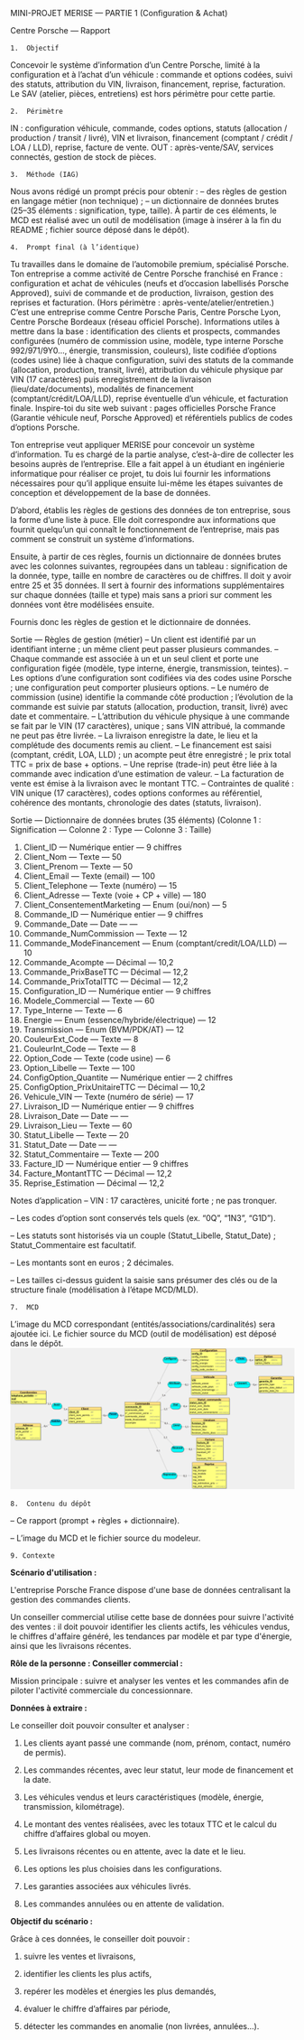 MINI-PROJET MERISE — PARTIE 1 (Configuration & Achat)

Centre Porsche — Rapport

	1.	Objectif
Concevoir le système d’information d’un Centre Porsche, limité à la configuration et à l’achat d’un véhicule : commande et options codées, suivi des statuts, attribution du VIN, livraison, financement, reprise, facturation. Le SAV (atelier, pièces, entretiens) est hors périmètre pour cette partie.

	2.	Périmètre
IN : configuration véhicule, commande, codes options, statuts (allocation / production / transit / livré), VIN et livraison, financement (comptant / crédit / LOA / LLD), reprise, facture de vente.
OUT : après-vente/SAV, services connectés, gestion de stock de pièces.

	3.	Méthode (IAG)
Nous avons rédigé un prompt précis pour obtenir :
– des règles de gestion en langage métier (non technique) ;
– un dictionnaire de données brutes (25–35 éléments : signification, type, taille).
À partir de ces éléments, le MCD est réalisé avec un outil de modélisation (image à insérer à la fin du README ; fichier source déposé dans le dépôt).

	4.	Prompt final (à l’identique)
Tu travailles dans le domaine de l’automobile premium, spécialisé Porsche.
Ton entreprise a comme activité de Centre Porsche franchisé en France : configuration et achat de véhicules (neufs et d’occasion labellisés Porsche Approved), suivi de commande et de production, livraison, gestion des reprises et facturation. (Hors périmètre : après-vente/atelier/entretien.)
C’est une entreprise comme Centre Porsche Paris, Centre Porsche Lyon, Centre Porsche Bordeaux (réseau officiel Porsche).
Informations utiles à mettre dans la base : identification des clients et prospects, commandes configurées (numéro de commission usine, modèle, type interne Porsche 992/971/9Y0…, énergie, transmission, couleurs), liste codifiée d’options (codes usine) liée à chaque configuration, suivi des statuts de la commande (allocation, production, transit, livré), attribution du véhicule physique par VIN (17 caractères) puis enregistrement de la livraison (lieu/date/documents), modalités de financement (comptant/crédit/LOA/LLD), reprise éventuelle d’un véhicule, et facturation finale.
Inspire-toi du site web suivant : pages officielles Porsche France (Garantie véhicule neuf, Porsche Approved) et référentiels publics de codes d’options Porsche.

Ton entreprise veut appliquer MERISE pour concevoir un système d’information. Tu es chargé de la partie analyse, c’est-à-dire de collecter les besoins auprès de l’entreprise. Elle a fait appel à un étudiant en ingénierie informatique pour réaliser ce projet, tu dois lui fournir les informations nécessaires pour qu’il applique ensuite lui-même les étapes suivantes de conception et développement de la base de données.

D’abord, établis les règles de gestions des données de ton entreprise, sous la forme d’une liste à puce. Elle doit correspondre aux informations que fournit quelqu’un qui connaît le fonctionnement de l’entreprise, mais pas comment se construit un système d’informations.

Ensuite, à partir de ces règles, fournis un dictionnaire de données brutes avec les colonnes suivantes, regroupées dans un tableau : signification de la donnée, type, taille en nombre de caractères ou de chiffres. Il doit y avoir entre 25 et 35 données. Il sert à fournir des informations supplémentaires sur chaque données (taille et type) mais sans a priori sur comment les données vont être modélisées ensuite.

Fournis donc les règles de gestion et le dictionnaire de données.

Sortie — Règles de gestion (métier)
– Un client est identifié par un identifiant interne ; un même client peut passer plusieurs commandes.
– Chaque commande est associée à un et un seul client et porte une configuration figée (modèle, type interne, énergie, transmission, teintes).
– Les options d’une configuration sont codifiées via des codes usine Porsche ; une configuration peut comporter plusieurs options.
– Le numéro de commission (usine) identifie la commande côté production ; l’évolution de la commande est suivie par statuts (allocation, production, transit, livré) avec date et commentaire.
– L’attribution du véhicule physique à une commande se fait par le VIN (17 caractères), unique ; sans VIN attribué, la commande ne peut pas être livrée.
– La livraison enregistre la date, le lieu et la complétude des documents remis au client.
– Le financement est saisi (comptant, crédit, LOA, LLD) ; un acompte peut être enregistré ; le prix total TTC = prix de base + options.
– Une reprise (trade-in) peut être liée à la commande avec indication d’une estimation de valeur.
– La facturation de vente est émise à la livraison avec le montant TTC.
– Contraintes de qualité : VIN unique (17 caractères), codes options conformes au référentiel, cohérence des montants, chronologie des dates (statuts, livraison).

Sortie — Dictionnaire de données brutes (35 éléments)
(Colonne 1 : Signification — Colonne 2 : Type — Colonne 3 : Taille)

1.	Client_ID — Numérique entier — 9 chiffres
2.	Client_Nom — Texte — 50
3.	Client_Prenom — Texte — 50
4.	Client_Email — Texte (email) — 100
5.	Client_Telephone — Texte (numéro) — 15
6.	Client_Adresse — Texte (voie + CP + ville) — 180
7.	Client_ConsentementMarketing — Enum (oui/non) — 5
8.	Commande_ID — Numérique entier — 9 chiffres
9.	Commande_Date — Date — —
10.	Commande_NumCommission — Texte — 12
11.	Commande_ModeFinancement — Enum (comptant/credit/LOA/LLD) — 10
12.	Commande_Acompte — Décimal — 10,2
13.	Commande_PrixBaseTTC — Décimal — 12,2
14.	Commande_PrixTotalTTC — Décimal — 12,2
15.	Configuration_ID — Numérique entier — 9 chiffres
16.	Modele_Commercial — Texte — 60
17.	Type_Interne — Texte — 6
18.	Energie — Enum (essence/hybride/électrique) — 12
19.	Transmission — Enum (BVM/PDK/AT) — 12
20.	CouleurExt_Code — Texte — 8
21.	CouleurInt_Code — Texte — 8
22.	Option_Code — Texte (code usine) — 6
23.	Option_Libelle — Texte — 100
24.	ConfigOption_Quantite — Numérique entier — 2 chiffres
25.	ConfigOption_PrixUnitaireTTC — Décimal — 10,2
26.	Vehicule_VIN — Texte (numéro de série) — 17
27.	Livraison_ID — Numérique entier — 9 chiffres
28.	Livraison_Date — Date — —
29.	Livraison_Lieu — Texte — 60
30.	Statut_Libelle — Texte — 20
31.	Statut_Date — Date — —
32.	Statut_Commentaire — Texte — 200
33.	Facture_ID — Numérique entier — 9 chiffres
34.	Facture_MontantTTC — Décimal — 12,2
35.	Reprise_Estimation — Décimal — 12,2

Notes d’application
– VIN : 17 caractères, unicité forte ; ne pas tronquer.

– Les codes d’option sont conservés tels quels (ex. “0Q”, “1N3”, “G1D”).

– Les statuts sont historisés via un couple (Statut_Libelle, Statut_Date) ; Statut_Commentaire est facultatif.

– Les montants sont en euros ; 2 décimales.

– Les tailles ci-dessus guident la saisie sans présumer des clés ou de la structure finale (modélisation à l’étape MCD/MLD).

	7.	MCD
L’image du MCD correspondant (entités/associations/cardinalités) sera ajoutée ici. Le fichier source du MCD (outil de modélisation) est déposé dans le dépôt.
![MSD](MCD.jpg)

	8.	Contenu du dépôt
– Ce rapport (prompt + règles + dictionnaire).

– L’image du MCD et le fichier source du modeleur.





	9. Contexte 
**Scénario d'utilisation :**

L'entreprise Porsche France dispose d'une base de données centralisant la gestion des commandes clients.

Un conseiller commercial utilise cette base de données pour suivre l'activité des ventes : il doit pouvoir identifier les clients actifs, les véhicules vendus, le chiffres d'affaire généré, les tendances par modèle et par type d'énergie, ainsi que les livraisons récentes.

**Rôle de la personne : Conseiller commercial :**

Mission principale : suivre et analyser les ventes et les commandes afin de piloter l'activité commerciale du concessionnare.

**Données à extraire :**

Le conseiller doit pouvoir consulter et analyser :

1. Les clients ayant passé une commande (nom, prénom, contact, numéro de permis).

2. Les commandes récentes, avec leur statut, leur mode de financement et la date.

3. Les véhicules vendus et leurs caractéristiques (modèle, énergie, transmission, kilométrage).

4. Le montant des ventes réalisées, avec les totaux TTC et le calcul du chiffre d’affaires global ou moyen.

5. Les livraisons récentes ou en attente, avec la date et le lieu.

6. Les options les plus choisies dans les configurations.

7. Les garanties associées aux véhicules livrés.

8. Les commandes annulées ou en attente de validation.

**Objectif du scénario :**

Grâce à ces données, le conseiller doit pouvoir :

1. suivre les ventes et livraisons,

2. identifier les clients les plus actifs,

3. repérer les modèles et énergies les plus demandés,

4. évaluer le chiffre d’affaires par période,

5. détecter les commandes en anomalie (non livrées, annulées…).
